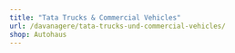 ```yaml
---
title: "Tata Trucks & Commercial Vehicles"
url: /davanagere/tata-trucks-und-commercial-vehicles/
shop: Autohaus
---
```

